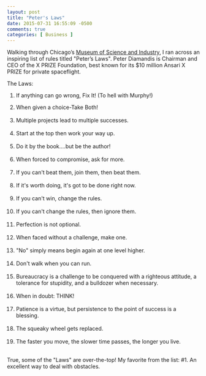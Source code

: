 ```yaml
---
layout: post
title: "Peter's Laws"
date: 2015-07-31 16:55:09 -0500
comments: true
categories: [ Business ]
---
```

Walking through Chicago’s [Museum of Science and Industry](http://msichicago.org), I ran across an inspiring list of rules titled "Peter’s Laws". Peter Diamandis is Chairman and CEO of the X PRIZE Foundation, best known for its $10 million Ansari X PRIZE for private spaceflight. 

The Laws:

<ol start="1">
<li>If anything can go wrong, Fix It!  (To hell with Murphy!)</li>
</ol>

<!--more-->

<ol start="2">
<li>When given a choice-Take Both!</li><br/>
<li>Multiple projects lead to multiple successes.</li><br/>
<li>Start at the top then work your way up.</li><br/>
<li>Do it by the book....but be the author!</li><br/>
<li>When forced to compromise, ask for more.</li><br/>
<li>If you can't beat them, join them, then beat them.</li><br/>
<li>If it's worth doing, it's got to be done right now.</li><br/>
<li>If you can't win, change the rules.</li><br/>
<li>If you can't change the rules, then ignore them.</li><br/>
<li>Perfection is not optional.</li><br/>
<li>When faced without a challenge, make one.</li><br/>
<li>"No" simply means begin again at one level higher.</li><br/>
<li>Don't walk when you can run.</li><br/>
<li>Bureaucracy is a challenge to be conquered with a righteous attitude, a tolerance for stupidity, and a bulldozer when necessary.</li><br/>
<li>When in doubt: THINK!</li><br/>
<li>Patience is a virtue, but persistence to the point of success is a blessing.</li><br/>
<li>The squeaky wheel gets replaced.</li><br/>
<li>The faster you move, the slower time passes, the longer you live.</li><br/>
</ol>

True, some of the "Laws" are over-the-top! My favorite from the list: #1. An excellent way to deal with obstacles.
